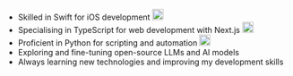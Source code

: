 - Skilled in Swift for iOS development <img src="https://developer.apple.com/swift/images/swift-og.png" width="20" height="20" alt="Swift"/>
- Specialising in TypeScript for web development with Next.js <img src="https://upload.wikimedia.org/wikipedia/commons/4/4c/Typescript_logo_2020.svg" width="20" height="20" alt="TS"/>
- Proficient in Python for scripting and automation <img src="https://upload.wikimedia.org/wikipedia/commons/thumb/0/0a/Python.svg/640px-Python.svg.png" width="20" height="20" alt="Python"/>
- Exploring and fine-tuning open-source LLMs and AI models
- Always learning new technologies and improving my development skills
